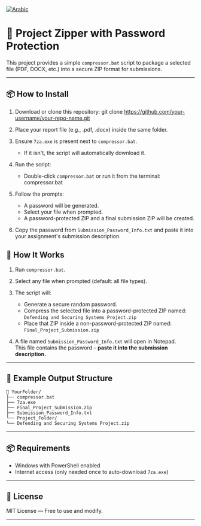 [![Arabic](https://img.shields.io/badge/lang-ar-green.svg)](README.ar.md)

# 🔐 Project Zipper with Password Protection

This project provides a simple `compressor.bat` script to package a selected file (PDF, DOCX, etc.) into a secure ZIP format for submissions.

---

## 📦 How to Install

1. Download or clone this repository:
   git clone https://github.com/your-username/your-repo-name.git

2. Place your report file (e.g., .pdf, .docx) inside the same folder.

3. Ensure `7za.exe` is present next to `compressor.bat`.
   - If it isn't, the script will automatically download it.

4. Run the script:
   - Double-click `compressor.bat` or run it from the terminal:
     compressor.bat

5. Follow the prompts:
   - A password will be generated.
   - Select your file when prompted.
   - A password-protected ZIP and a final submission ZIP will be created.

6. Copy the password from `Submission_Password_Info.txt` and paste it into your assignment's submission description.


## 🧭 How It Works

1. Run `compressor.bat`.
2. Select any file when prompted (default: all file types).
3. The script will:
   - Generate a secure random password.
   - Compress the selected file into a password-protected ZIP named:  
     `Defending and Securing Systems Project.zip`
   - Place that ZIP inside a non-password-protected ZIP named:  
     `Final_Project_Submission.zip`

4. A file named `Submission_Password_Info.txt` will open in Notepad.  
   This file contains the password – **paste it into the submission description.**

---

## 📁 Example Output Structure
```
📁 YourFolder/
├── compressor.bat
├── 7za.exe
├── Final_Project_Submission.zip
├── Submission_Password_Info.txt
└── Project_Folder/
└── Defending and Securing Systems Project.zip
```
---

## 📦 Requirements

- Windows with PowerShell enabled
- Internet access (only needed once to auto-download `7za.exe`)

---

## 📃 License

MIT License — Free to use and modify.

---
